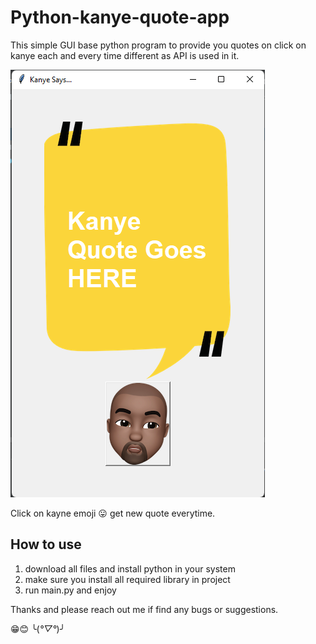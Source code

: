 # Python-kanye-quote-app
This simple GUI base python program to provide you quotes on click on kanye each and every time different as API is used in it. 

<img src="./Screenshot.png">

Click on kayne emoji 😛 get new quote everytime.


## How to use 
1. download all files and install python in your system
2. make sure you install all required library in project
2. run main.py and enjoy


Thanks and please reach out me if find any bugs or suggestions.

😁😊
╰(*°▽°*)╯
